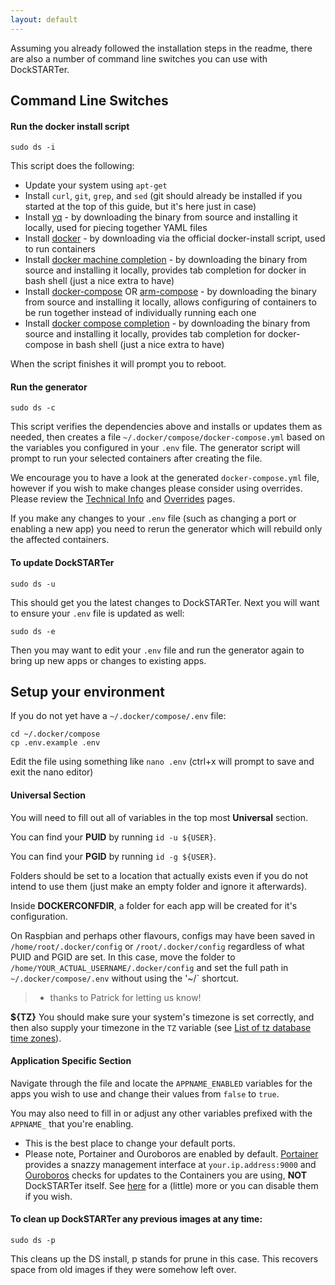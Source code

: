 ```yaml
---
layout: default
---
```


Assuming you already followed the installation steps in the readme, there are also a number of command line switches you can use with DockSTARTer.

## Command Line Switches

#### Run the docker install script
```
sudo ds -i
```
This script does the following:
- Update your system using `apt-get`
- Install `curl`, `git`, `grep`, and `sed` (git should already be installed if you started at the top of this guide, but it's here just in case)
- Install [yq](https://github.com/mikefarah/yq) - by downloading the binary from source and installing it locally, used for piecing together YAML files
- Install [docker](https://github.com/docker/docker-install) - by downloading via the official docker-install script, used to run containers
- Install [docker machine completion](https://docs.docker.com/machine/completion/) - by downloading the binary from source and installing it locally, provides tab completion for docker in bash shell (just a nice extra to have)
- Install [docker-compose](https://docs.docker.com/compose/install/) OR [arm-compose](https://github.com/javabean/arm-compose) - by downloading the binary from source and installing it locally, allows configuring of containers to be run together instead of individually running each one
- Install [docker compose completion](https://docs.docker.com/compose/completion/) - by downloading the binary from source and installing it locally, provides tab completion for docker-compose in bash shell (just a nice extra to have)

When the script finishes it will prompt you to reboot.

#### Run the generator
```
sudo ds -c
```
This script verifies the dependencies above and installs or updates them as needed, then creates a file `~/.docker/compose/docker-compose.yml` based on the variables you configured in your `.env` file. The generator script will prompt to run your selected containers after creating the file.

We encourage you to have a look at the generated `docker-compose.yml` file, however if you wish to make changes please consider using overrides. Please review the [Technical Info](https://github.com/GhostWriters/DockSTARTer/wiki/Technical-Info) and [Overrides](https://github.com/GhostWriters/DockSTARTer/wiki/Overrides) pages.

If you make any changes to your `.env` file (such as changing a port or enabling a new app) you need to rerun the generator which will rebuild only the affected containers.

#### To update DockSTARTer
```
sudo ds -u
```
This should get you the latest changes to DockSTARTer. Next you will want to ensure your `.env` file is updated as well:
```
sudo ds -e
```
Then you may want to edit your `.env` file and run the generator again to bring up new apps or changes to existing apps.

## Setup your environment
If you do not yet have a `~/.docker/compose/.env` file:
```
cd ~/.docker/compose
cp .env.example .env
```
Edit the file using something like `nano .env` (ctrl+x will prompt to save and exit the nano editor)

#### Universal Section
You will need to fill out all of variables in the top most **Universal** section.

You can find your **PUID** by running `id -u ${USER}`.

You can find your **PGID** by running `id -g ${USER}`.

Folders should be set to a location that actually exists even if you do not intend to use them (just make an empty folder and ignore it afterwards).

Inside **DOCKERCONFDIR**, a folder for each app will be created for it's configuration.

On Raspbian and perhaps other flavours, configs may have been saved in `/home/root/.docker/config` or `/root/.docker/config` regardless of what PUID and PGID are set. In this case, move the folder to `/home/YOUR_ACTUAL_USERNAME/.docker/config` and set the full path in `~/.docker/compose/.env` without using the '~/` shortcut.

> * thanks to Patrick for letting us know!

**${TZ}** You should make sure your system's timezone is set correctly, and then also supply your timezone in the `TZ` variable (see [List of tz database time zones](https://en.wikipedia.org/wiki/List_of_tz_database_time_zones)).

#### Application Specific Section

Navigate through the file and locate the `APPNAME_ENABLED` variables for the apps you wish to use and change their values from `false` to `true`.

You may also need to fill in or adjust any other variables prefixed with the `APPNAME_` that you're enabling.

* This is the best place to change your default ports.
* Please note, Portainer and Ouroboros are enabled by default. [Portainer](https://hub.docker.com/r/portainer/portainer/) provides a snazzy management interface at `your.ip.address:9000` and [Ouroboros](https://hub.docker.com/r/pyouroboros/uroboros/) checks for updates to the Containers you are using, __NOT__ DockSTARTer itself.
See [here](https://github.com/GhostWriters/DockSTARTer/wiki/Frequently-Asked-Questions#ouroboros-and-portainer-i-didnt-select-them-but-they-installed-anyway) for a (little) more or you can disable them if you wish.

#### To clean up DockSTARTer any previous images at any time:
```
sudo ds -p
```
This cleans up the DS install, p stands for prune in this case. This recovers space from old images if they were somehow left over.
